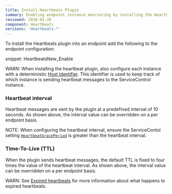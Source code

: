 ```yaml
---
title: Install Heartbeats Plugin
summary: Enabling endpoint instance monitoring by installing the Heartbeats plugin
reviewed: 2018-01-26
component: Heartbeats
versions: 'Heartbeats:*'
---
```


To install the Heartbeats plugin into an endpoint add the following to the endpoint configuration:

snippet: HeartbeatsNew_Enable

WARN: When installing the heartbeat plugin, also configure each instance with a deterministic [Host Identifier](/nservicebus/hosting/override-hostid.md). This identifier is used to keep track of which instance is sending heartbeat messages to the ServiceControl instance.


### Heartbeat interval

Heartbeat messages are sent by the plugin at a predefined interval of 10 seconds. As shown above, the interval value can be overridden on a per endpoint basis.

NOTE: When configuring the heartbeat interval, ensure the ServiceContol setting [`HeartbeatGracePeriod`](/servicecontrol/creating-config-file.md#plugin-specific-servicecontrolheartbeatgraceperiod) is greater than the heartbeat interval.


### Time-To-Live (TTL)

When the plugin sends heartbeat messages, the default TTL is fixed to four times the value of the heartbeat interval. As shown above, the interval value can be overridden on a per endpoint basis.

WARN: See [Expired heartbeats](expired-heartbeats.md) for more information about what happens to expired heartbeats.
